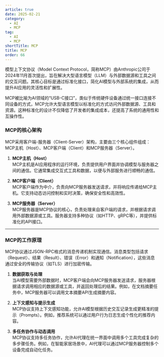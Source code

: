 ```yaml
---
article: true
date: 2025-02-21
category:
  - AI
  - MCP
tag:
  - AI
  - MCP
shortTitle: MCP
title: MCP
order: 66
---
```




模型上下文协议（Model Context Protocol，简称MCP）由Anthropic公司于2024年11月首次提出，旨在解决大型语言模型（LLM）与外部数据源和工具之间的交互问题。其核心目标是通过标准化接口，简化AI模型与外部系统的集成，从而提升AI应用的灵活性和扩展性。

MCP被比喻为AI领域的“USB-C接口”，类似于传统硬件设备通过统一接口连接不同设备的方式，MCP允许大型语言模型以标准化的方式访问外部数据源、工具和资源。这种标准化的设计不仅降低了开发者的集成成本，还提高了系统的通用性和互操作性。

### MCP的核心架构

MCP采用客户端-服务器（Client-Server）架构，主要由三个核心组件组成：MCP主机（Host）、MCP客户端（Client）和MCP服务器（Server）。

1. **MCP主机（Host）**  
   MCP主机是AI应用程序的运行环境，负责提供用户界面并协调模型与服务器之间的通信。它通常集成交互式工具和数据，以便与外部服务进行顺畅的通信。

2. **MCP客户端（Client）**  
   MCP客户端作为中介，负责向MCP服务器发送请求，并将响应传递给MCP主机。它支持动态访问控制和实时决策，确保安全性和高效性。

3. **MCP服务器（Server）**  
   MCP服务器是MCP协议的核心，负责处理来自客户端的请求，并根据请求调用外部数据源或工具。服务器支持多种协议（如HTTP、gRPC等），并提供标准化的API接口。


---


### MCP的工作原理

MCP协议通过JSON-RPC格式的消息传递机制实现通信。消息类型包括请求（Request）、结果（Result）、错误（Error）和通知（Notification），这些消息通过安全的传输协议（如TLS）进行加密传输。

1. **数据获取与处理**  
   当AI模型需要外部数据时，MCP客户端会向MCP服务器发送请求，服务器根据请求调用相应的数据源或工具，并返回处理后的结果。例如，在文档摘要任务中，MCP服务器可以调用文本摘要API生成摘要内容。

2. **上下文感知与提示生成**  
   MCP协议支持上下文感知功能，允许AI模型根据历史交互记录生成更精准的提示（Prompts）。例如，推荐系统可以通过用户行为日志生成个性化的推荐内容。

3. **多任务协作与动态调用**  
   MCP协议支持多任务协作，允许AI代理在统一界面中调用多个工具完成复杂的多步骤任务。例如，在智能家居场景中，AI代理可以通过MCP服务器控制多个设备完成自动化任务。


